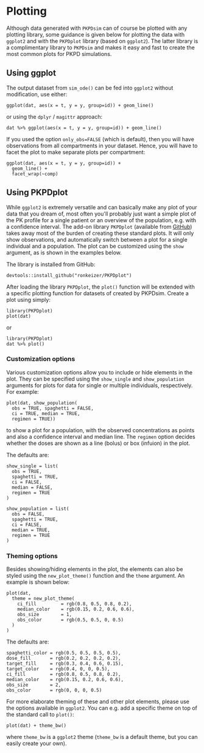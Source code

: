 # Plotting

Although data generated with `PKPDsim` can of course be plotted with any plotting library, some guidance is given below for plotting the data with `ggplot2` and with the `PKPDplot` library (based on `ggplot2`). The latter library is a complimentary library to `PKPDsim` and makes it easy and fast to create the most common plots for PKPD simulations.

## Using ggplot

The output dataset from `sim_ode()` can be fed into `ggplot2` without modification, use either:

    ggplot(dat, aes(x = t, y = y, group=id)) + geom_line()

or using the `dplyr` / `magittr` approach:

    dat %>% ggplot(aes(x = t, y = y, group=id)) + geom_line()

If you used the option `only_obs=FALSE` (which is default), then you will have observations from all compartments in your dataset. Hence, you will have to facet the plot to make separate plots per compartment:

    ggplot(dat, aes(x = t, y = y, group=id)) +
      geom_line() +
      facet_wrap(~comp)

## Using PKPDplot

While `ggplot2` is extremely versatile and can basically make any plot of your data that you dream of, most often you'll probably just want a simple plot of the PK profile for a single patient or an overview of the population, e.g. with a confidence interval. The add-on library `PKPDplot` (available from [GitHub](https://github.com/ronkeizer/PKPDplot)) takes away most of the burden of creating these standard plots. It will only show observations, and automatically switch between a plot for a single individual and a population. The plot can be customized using the `show` argument, as is shown in the examples below.

The library is installed from GitHub:

    devtools::install_github("ronkeizer/PKPDplot")

After loading the library `PKPDplot`, the `plot()` function will be extended with a specific plotting function for datasets of created by PKPDsim. Create a plot using simply:

    library(PKPDplot)
    plot(dat)    

or

    library(PKPDplot)
    dat %>% plot()

### Customization options

Various customization options allow you to include or hide elements in the plot. They can be specified using the `show_single` and `show_population` arguments for plots for data for single or multiple individuals, respectively. For example:

    plot(dat, show_population(
      obs = TRUE, spaghetti = FALSE,
      ci = TRUE, median = TRUE,
      regimen = TRUE))    

to show a plot for a population, with the observed concentrations as points and also a confidence interval and median line. The `regimen` option decides whether the doses are shown as a line (bolus) or box (infuion) in the plot.

The defaults are:

    show_single = list(
      obs = TRUE,
      spaghetti = TRUE,
      ci = FALSE,
      median = FALSE,
      regimen = TRUE
    )

    show_population = list(
      obs = FALSE,
      spaghetti = TRUE,
      ci = FALSE,
      median = TRUE,
      regimen = TRUE
    )

### Theming options

Besides showing/hiding elements in the plot, the elements can also be styled using the `new_plot_theme()` function and the `theme` argument. An example is shown below:

    plot(dat,
      theme = new_plot_theme(
        ci_fill         = rgb(0.8, 0.5, 0.8, 0.2),
        median_color    = rgb(0.15, 0.2, 0.6, 0.6),
        obs_size        = 1,
        obs_color       = rgb(0.5, 0.5, 0, 0.5)
      )
    )

The defaults are:

    spaghetti_color = rgb(0.5, 0.5, 0.5, 0.5),
    dose_fill       = rgb(0.2, 0.2, 0.2, 0.2),
    target_fill     = rgb(0.3, 0.4, 0.6, 0.15),
    target_color    = rgb(0.4, 0, 0, 0.5),
    ci_fill         = rgb(0.8, 0.5, 0.8, 0.2),
    median_color    = rgb(0.15, 0.2, 0.6, 0.6),
    obs_size        = 2,
    obs_color       = rgb(0, 0, 0, 0.5)

For more elaborate theming of these and other plot elements, please use the options available in `ggplot2`. You can e.g. add a specific theme on top of the standard call to `plot()`:

    plot(dat) + theme_bw()

where `theme_bw` is a `ggplot2` theme (`theme_bw` is a default theme, but you can easily create your own).

